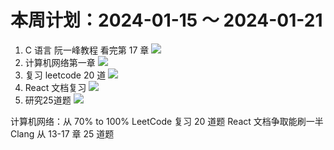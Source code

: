 # 本周计划：2024-01-15 ～ 2024-01-21

1. C 语言 阮一峰教程 看完第 17 章 ![](https://progress-bar.dev/0/?title=Progress&width=120&color=babaca)
2. 计算机网络第一章 ![](https://progress-bar.dev/70/?title=Progress&width=120&color=babaca)
3. 复习 leetcode 20 道 ![](https://progress-bar.dev/0/?title=Progress&width=120&color=babaca)
4. React 文档复习 ![](https://progress-bar.dev/20/?title=Progress&width=120&color=babaca)
5. 研究25道题 ![](https://progress-bar.dev/20/?title=Progress&width=120&color=babaca)

计算机网络：从 70% to 100%
LeetCode 复习 20 道题
React 文档争取能刷一半
Clang 从 13-17 章
25 道题